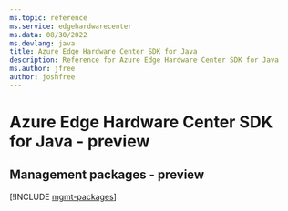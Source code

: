 ```yaml
---
ms.topic: reference
ms.service: edgehardwarecenter
ms.data: 08/30/2022
ms.devlang: java
title: Azure Edge Hardware Center SDK for Java
description: Reference for Azure Edge Hardware Center SDK for Java
ms.author: jfree
author: joshfree
---
```

# Azure Edge Hardware Center SDK for Java - preview

## Management packages - preview
[!INCLUDE [mgmt-packages](edge-hardware-center-mgmt-index.md)]